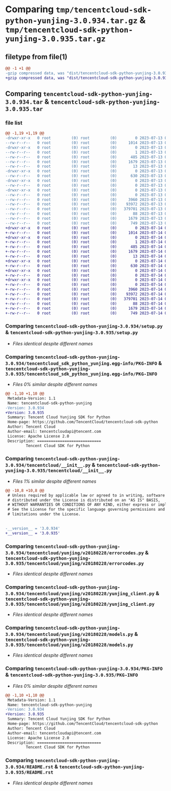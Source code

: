 # Comparing `tmp/tencentcloud-sdk-python-yunjing-3.0.934.tar.gz` & `tmp/tencentcloud-sdk-python-yunjing-3.0.935.tar.gz`

## filetype from file(1)

```diff
@@ -1 +1 @@
-gzip compressed data, was "dist/tencentcloud-sdk-python-yunjing-3.0.934.tar", last modified: Thu Jul 13 00:38:57 2023, max compression
+gzip compressed data, was "dist/tencentcloud-sdk-python-yunjing-3.0.935.tar", last modified: Fri Jul 14 00:46:26 2023, max compression
```

## Comparing `tencentcloud-sdk-python-yunjing-3.0.934.tar` & `tencentcloud-sdk-python-yunjing-3.0.935.tar`

### file list

```diff
@@ -1,19 +1,19 @@
-drwxr-xr-x   0 root         (0) root         (0)        0 2023-07-13 00:38:57.000000 tencentcloud-sdk-python-yunjing-3.0.934/
--rw-r--r--   0 root         (0) root         (0)     1014 2023-07-13 00:38:57.000000 tencentcloud-sdk-python-yunjing-3.0.934/setup.py
-drwxr-xr-x   0 root         (0) root         (0)        0 2023-07-13 00:38:57.000000 tencentcloud-sdk-python-yunjing-3.0.934/tencentcloud_sdk_python_yunjing.egg-info/
--rw-r--r--   0 root         (0) root         (0)        1 2023-07-13 00:38:57.000000 tencentcloud-sdk-python-yunjing-3.0.934/tencentcloud_sdk_python_yunjing.egg-info/dependency_links.txt
--rw-r--r--   0 root         (0) root         (0)      485 2023-07-13 00:38:57.000000 tencentcloud-sdk-python-yunjing-3.0.934/tencentcloud_sdk_python_yunjing.egg-info/SOURCES.txt
--rw-r--r--   0 root         (0) root         (0)     1679 2023-07-13 00:38:57.000000 tencentcloud-sdk-python-yunjing-3.0.934/tencentcloud_sdk_python_yunjing.egg-info/PKG-INFO
--rw-r--r--   0 root         (0) root         (0)       13 2023-07-13 00:38:57.000000 tencentcloud-sdk-python-yunjing-3.0.934/tencentcloud_sdk_python_yunjing.egg-info/top_level.txt
-drwxr-xr-x   0 root         (0) root         (0)        0 2023-07-13 00:38:57.000000 tencentcloud-sdk-python-yunjing-3.0.934/tencentcloud/
--rw-r--r--   0 root         (0) root         (0)      630 2023-07-13 00:38:57.000000 tencentcloud-sdk-python-yunjing-3.0.934/tencentcloud/__init__.py
-drwxr-xr-x   0 root         (0) root         (0)        0 2023-07-13 00:38:57.000000 tencentcloud-sdk-python-yunjing-3.0.934/tencentcloud/yunjing/
--rw-r--r--   0 root         (0) root         (0)        0 2023-07-13 00:38:57.000000 tencentcloud-sdk-python-yunjing-3.0.934/tencentcloud/yunjing/__init__.py
-drwxr-xr-x   0 root         (0) root         (0)        0 2023-07-13 00:38:57.000000 tencentcloud-sdk-python-yunjing-3.0.934/tencentcloud/yunjing/v20180228/
--rw-r--r--   0 root         (0) root         (0)        0 2023-07-13 00:38:57.000000 tencentcloud-sdk-python-yunjing-3.0.934/tencentcloud/yunjing/v20180228/__init__.py
--rw-r--r--   0 root         (0) root         (0)     3960 2023-07-13 00:38:57.000000 tencentcloud-sdk-python-yunjing-3.0.934/tencentcloud/yunjing/v20180228/errorcodes.py
--rw-r--r--   0 root         (0) root         (0)    93972 2023-07-13 00:38:57.000000 tencentcloud-sdk-python-yunjing-3.0.934/tencentcloud/yunjing/v20180228/yunjing_client.py
--rw-r--r--   0 root         (0) root         (0)   379701 2023-07-13 00:38:57.000000 tencentcloud-sdk-python-yunjing-3.0.934/tencentcloud/yunjing/v20180228/models.py
--rw-r--r--   0 root         (0) root         (0)       88 2023-07-13 00:38:57.000000 tencentcloud-sdk-python-yunjing-3.0.934/setup.cfg
--rw-r--r--   0 root         (0) root         (0)     1679 2023-07-13 00:38:57.000000 tencentcloud-sdk-python-yunjing-3.0.934/PKG-INFO
--rw-r--r--   0 root         (0) root         (0)      749 2023-07-13 00:38:57.000000 tencentcloud-sdk-python-yunjing-3.0.934/README.rst
+drwxr-xr-x   0 root         (0) root         (0)        0 2023-07-14 00:46:26.000000 tencentcloud-sdk-python-yunjing-3.0.935/
+-rw-r--r--   0 root         (0) root         (0)     1014 2023-07-14 00:46:26.000000 tencentcloud-sdk-python-yunjing-3.0.935/setup.py
+drwxr-xr-x   0 root         (0) root         (0)        0 2023-07-14 00:46:26.000000 tencentcloud-sdk-python-yunjing-3.0.935/tencentcloud_sdk_python_yunjing.egg-info/
+-rw-r--r--   0 root         (0) root         (0)        1 2023-07-14 00:46:26.000000 tencentcloud-sdk-python-yunjing-3.0.935/tencentcloud_sdk_python_yunjing.egg-info/dependency_links.txt
+-rw-r--r--   0 root         (0) root         (0)      485 2023-07-14 00:46:26.000000 tencentcloud-sdk-python-yunjing-3.0.935/tencentcloud_sdk_python_yunjing.egg-info/SOURCES.txt
+-rw-r--r--   0 root         (0) root         (0)     1679 2023-07-14 00:46:26.000000 tencentcloud-sdk-python-yunjing-3.0.935/tencentcloud_sdk_python_yunjing.egg-info/PKG-INFO
+-rw-r--r--   0 root         (0) root         (0)       13 2023-07-14 00:46:26.000000 tencentcloud-sdk-python-yunjing-3.0.935/tencentcloud_sdk_python_yunjing.egg-info/top_level.txt
+drwxr-xr-x   0 root         (0) root         (0)        0 2023-07-14 00:46:26.000000 tencentcloud-sdk-python-yunjing-3.0.935/tencentcloud/
+-rw-r--r--   0 root         (0) root         (0)      630 2023-07-14 00:46:26.000000 tencentcloud-sdk-python-yunjing-3.0.935/tencentcloud/__init__.py
+drwxr-xr-x   0 root         (0) root         (0)        0 2023-07-14 00:46:26.000000 tencentcloud-sdk-python-yunjing-3.0.935/tencentcloud/yunjing/
+-rw-r--r--   0 root         (0) root         (0)        0 2023-07-14 00:46:26.000000 tencentcloud-sdk-python-yunjing-3.0.935/tencentcloud/yunjing/__init__.py
+drwxr-xr-x   0 root         (0) root         (0)        0 2023-07-14 00:46:26.000000 tencentcloud-sdk-python-yunjing-3.0.935/tencentcloud/yunjing/v20180228/
+-rw-r--r--   0 root         (0) root         (0)        0 2023-07-14 00:46:26.000000 tencentcloud-sdk-python-yunjing-3.0.935/tencentcloud/yunjing/v20180228/__init__.py
+-rw-r--r--   0 root         (0) root         (0)     3960 2023-07-14 00:46:26.000000 tencentcloud-sdk-python-yunjing-3.0.935/tencentcloud/yunjing/v20180228/errorcodes.py
+-rw-r--r--   0 root         (0) root         (0)    93972 2023-07-14 00:46:26.000000 tencentcloud-sdk-python-yunjing-3.0.935/tencentcloud/yunjing/v20180228/yunjing_client.py
+-rw-r--r--   0 root         (0) root         (0)   379701 2023-07-14 00:46:26.000000 tencentcloud-sdk-python-yunjing-3.0.935/tencentcloud/yunjing/v20180228/models.py
+-rw-r--r--   0 root         (0) root         (0)       88 2023-07-14 00:46:26.000000 tencentcloud-sdk-python-yunjing-3.0.935/setup.cfg
+-rw-r--r--   0 root         (0) root         (0)     1679 2023-07-14 00:46:26.000000 tencentcloud-sdk-python-yunjing-3.0.935/PKG-INFO
+-rw-r--r--   0 root         (0) root         (0)      749 2023-07-14 00:46:26.000000 tencentcloud-sdk-python-yunjing-3.0.935/README.rst
```

### Comparing `tencentcloud-sdk-python-yunjing-3.0.934/setup.py` & `tencentcloud-sdk-python-yunjing-3.0.935/setup.py`

 * *Files identical despite different names*

### Comparing `tencentcloud-sdk-python-yunjing-3.0.934/tencentcloud_sdk_python_yunjing.egg-info/PKG-INFO` & `tencentcloud-sdk-python-yunjing-3.0.935/tencentcloud_sdk_python_yunjing.egg-info/PKG-INFO`

 * *Files 0% similar despite different names*

```diff
@@ -1,10 +1,10 @@
 Metadata-Version: 1.1
 Name: tencentcloud-sdk-python-yunjing
-Version: 3.0.934
+Version: 3.0.935
 Summary: Tencent Cloud Yunjing SDK for Python
 Home-page: https://github.com/TencentCloud/tencentcloud-sdk-python
 Author: Tencent Cloud
 Author-email: tencentcloudapi@tencent.com
 License: Apache License 2.0
 Description: ============================
         Tencent Cloud SDK for Python
```

### Comparing `tencentcloud-sdk-python-yunjing-3.0.934/tencentcloud/__init__.py` & `tencentcloud-sdk-python-yunjing-3.0.935/tencentcloud/__init__.py`

 * *Files 1% similar despite different names*

```diff
@@ -10,8 +10,8 @@
 # Unless required by applicable law or agreed to in writing, software
 # distributed under the License is distributed on an "AS IS" BASIS,
 # WITHOUT WARRANTIES OR CONDITIONS OF ANY KIND, either express or implied.
 # See the License for the specific language governing permissions and
 # limitations under the License.
 
 
-__version__ = '3.0.934'
+__version__ = '3.0.935'
```

### Comparing `tencentcloud-sdk-python-yunjing-3.0.934/tencentcloud/yunjing/v20180228/errorcodes.py` & `tencentcloud-sdk-python-yunjing-3.0.935/tencentcloud/yunjing/v20180228/errorcodes.py`

 * *Files identical despite different names*

### Comparing `tencentcloud-sdk-python-yunjing-3.0.934/tencentcloud/yunjing/v20180228/yunjing_client.py` & `tencentcloud-sdk-python-yunjing-3.0.935/tencentcloud/yunjing/v20180228/yunjing_client.py`

 * *Files identical despite different names*

### Comparing `tencentcloud-sdk-python-yunjing-3.0.934/tencentcloud/yunjing/v20180228/models.py` & `tencentcloud-sdk-python-yunjing-3.0.935/tencentcloud/yunjing/v20180228/models.py`

 * *Files identical despite different names*

### Comparing `tencentcloud-sdk-python-yunjing-3.0.934/PKG-INFO` & `tencentcloud-sdk-python-yunjing-3.0.935/PKG-INFO`

 * *Files 0% similar despite different names*

```diff
@@ -1,10 +1,10 @@
 Metadata-Version: 1.1
 Name: tencentcloud-sdk-python-yunjing
-Version: 3.0.934
+Version: 3.0.935
 Summary: Tencent Cloud Yunjing SDK for Python
 Home-page: https://github.com/TencentCloud/tencentcloud-sdk-python
 Author: Tencent Cloud
 Author-email: tencentcloudapi@tencent.com
 License: Apache License 2.0
 Description: ============================
         Tencent Cloud SDK for Python
```

### Comparing `tencentcloud-sdk-python-yunjing-3.0.934/README.rst` & `tencentcloud-sdk-python-yunjing-3.0.935/README.rst`

 * *Files identical despite different names*

